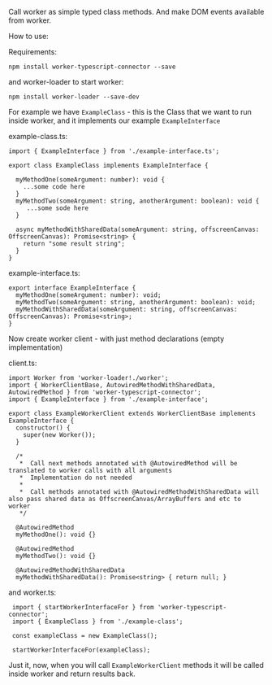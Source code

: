 Call worker as simple typed class methods. And make DOM events available from worker.

How to use:

Requirements:

```npm install worker-typescript-connector --save```

and worker-loader to start worker:

```npm install worker-loader --save-dev```



For example we have `ExampleClass` - this is the Class that we want to run inside worker, and it implements our example `ExampleInterface`

example-class.ts:
```
import { ExampleInterface } from './example-interface.ts';

export class ExampleClass implements ExampleInterface {
  
  myMethodOne(someArgument: number): void {
    ...some code here
  }
  myMethodTwo(someArgument: string, anotherArgument: boolean): void {
     ...some sode here
  }
  
  async myMethodWithSharedData(someArgument: string, offscreenCanvas: OffscreenCanvas): Promise<string> {
    return "some result string";
  }
}
```

example-interface.ts:
```
export interface ExampleInterface {
  myMethodOne(someArgument: number): void;
  myMethodTwo(someArgument: string, anotherArgument: boolean): void;
  myMethodWithSharedData(someArgument: string, offscreenCanvas: OffscreenCanvas): Promise<string>;
}
```

Now create worker client - with just method declarations (empty implementation)

client.ts:
```
import Worker from 'worker-loader!./worker';
import { WorkerClientBase, AutowiredMethodWithSharedData, AutowiredMethod } from 'worker-typescript-connector';
import { ExampleInterface } from './example-interface';

export class ExampleWorkerClient extends WorkerClientBase implements ExampleInterface {
  constructor() {
    super(new Worker());
  }

  /* 
   *  Call next methods annotated with @AutowiredMethod will be translated to worker calls with all arguments
   *  Implementation do not needed
   *  
   *  Call methods annotated with @AutowiredMethodWithSharedData will also pass shared data as OffscreenCanvas/ArrayBuffers and etc to worker
   */

  @AutowiredMethod
  myMethodOne(): void {}
  
  @AutowiredMethod
  myMethodTwo(): void {}
 
  @AutowiredMethodWithSharedData
  myMethodWithSharedData(): Promise<string> { return null; }

```
and worker.ts:
```
 import { startWorkerInterfaceFor } from 'worker-typescript-connector';
 import { ExampleClass } from './example-class';
 
 const exampleClass = new ExampleClass();
 
 startWorkerInterfaceFor(exampleClass);
```

Just it, now, when you will call `ExampleWorkerClient` methods it will be called inside worker and return results back.
